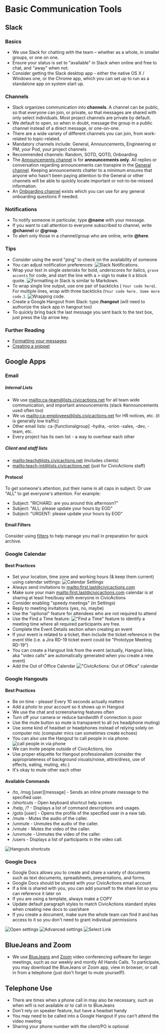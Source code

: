 # Basic Communication Tools

## <a name="slack"></a>Slack

### Basics

* We use Slack for chatting with the team – whether as a whole, in smaller groups, or one on one.
* Ensure your status is set to "available" in Slack when online and free to chat, and "away" when not.
* Consider getting the Slack desktop app - either the native OS X / Windows one, or the Chrome app, which you can set up to run as a standalone app on system start up.

### Channels

* Slack organizes communication into **channels**. A channel can be public, so that everyone can join, or private, so that messages are shared with only select individuals. Most project channels are private by default.
* We default to open, so when in doubt, message the group in a public channel instead of a direct message, or one-on-one.
* There are a wide variety of different channels you can join, from work-related to topic-related.
* Mandatory channels include: General, Announcements, Engineering or PM, your Pod, your project channels
* Recommended channels: Random, SOTD, QOTD, Onboarding
* The [Announcements channel](https://civicactions.slack.com/messages/announcements/details/) is for **announcements only**. All replies or conversation regarding announcements can transpire in the [General channel](https://civicactions.slack.com/messages/general/). Keeping announcements chatter to a minimum ensures that anyone who hasn't been paying attention to the General or other channels will be able to quickly locate important or not-to-be-missed information.
* An [Onboarding channel](https://civicactions.slack.com/messages/onboarding/) exists which you can use for any general onboarding questions if needed.

### Notifications

* To notify someone in particular, type **@name** with your message.
* If you want to call attention to everyone subscribed to channel, write **@channel** or **@group**.
* To alert only those in a channel/group who are online, write **@here**.

### Tips

* Consider using the word "ping" to check on the availability of someone
* You can adjust notification preferences:
  ![Slack Notifications](../../../images/slack-notifications.png).
* Wrap your text in single *asterisks* for bold, *underscores* for italics, `grave accents` for code, and start the line with a > sign to make it a block quote. ![Formatting in Slack](../../../images/slack-formatting.png "Slack Formatting") is similar to Markdown.
* To wrap single line output, use one pair of backticks ( `Your code here`). For multiple lines, wrap with three backticks (`Your code here. Some more code.`). ![Wrapping code](../../../images/backticks.png "Wrapping code").
* Create a Google Hangout from Slack: type **/hangout** (will need to authorize the slack app in hangout too)
* To quickly bring back the last message you sent back to the text box, just press the Up arrow key.

### Further Reading

* [Formatting your messages](https://slack.zendesk.com/hc/en-us/articles/202288908-Formatting-your-message)
* [Creating a snippet](https://slack.zendesk.com/hc/en-us/articles/204145658-Creating-a-Snippet)

## <a name="google-apps"></a>Google Apps

### <a name="gmail"></a>Email

##### Internal Lists

* We use <mailto:ca-team@lists.civicactions.net> for all team wide communication, and important announcements (slack #announcements used often too)
* We us <mailto:ca-employees@lists.civicactions.net> for HR notices, etc. (it is generally low traffic)
* Other email lists: ca-\[functionalgroup] -hydra, -orion -sales, -dev, -team, etc.
* Every project has its own list - a way to overhear each other

##### Client and staff lists

* <mailto:teach@lists.civicactions.net> (includes clients)
* <mailto:teach-int@lists.civicactions.net> (just for CivicActions staff)

#### Protocol

To get someone's attention, put their name in all caps in subject. Or use "ALL" to get everyone's attention. For example:

* Subject: "RICHARD: are you around this afternoon?"
* Subject: "ALL: please update your hours by EOD"
* Subject: "URGENT: please update your hours by EOD"

#### Email Filters

Consider using [filters](https://support.google.com/mail/answer/6579?hl=en) to help manage you mail in preparation for quick archive.

### <a name="google-calendar"></a>Google Calendar

#### Best Practices

* Set your location, time zone and working hours (& keep them current) using calendar settings: ![Calendar Settings](../../../images/CivicActions_Calendar_Settings.png "Calendar settings")
* Always send invitations to <mailto:first.last@civicactions.com>
* Make sure your main <mailto:first.last@civicactions.com> calendar is at sharing at least free/busy with everyone in CivicActions
* Consider enabling "speedy meetings" (in Settings)
* Reply to meeting invitations (yes, no, maybe)
* Use the "optional" feature for attendees who are not required to attend
* Use the Find a Time feature: !["Find a Time"](../../../images/CivicActions_Calendar_FindTime.png "Find a time") feature to identify a meeting time where all required participants are free.
* Complete the Event Details section when creating an event
* If your event is related to a ticket, then include the ticket reference in the event title (i.e. a Jira RD-19 ticket event could be "Prototype Meeting RD-19")
* You can create a Hangout link from the event (actually, Hangout links, aka "video calls" are automatically generated when you create a new event)
* Add the Out of Office Calendar !["CivicActions: Out of Office"](../../../images/ooo-cal1.png "Out of Office Calendar") calendar

### <a name="hangouts"></a>Google Hangouts

#### Best Practices

* Be on time - please! Every 10 seconds actually matters
* Add a photo to your account so it shows up in Hangout
* We use the chat and screensharing features often
* Turn off your camera or reduce bandwidth if connection is poor
* Use the mute button so mute is transparent to all (vs headphone muting)
* Use some kind of headset or headphones instead of relying solely on computer mic (computer mics can sometimes create echoes)
* You can also use the Hangout to call people in via phone: ![call people in via phone](../../../images/hangouts-phone.png "Call from hangouts")
* We can invite people outside of CivicActions, too
* Use proper etiquette for Hangout professionalism (consider the appropriateness of background visuals/noise, attire/dress, use of effects, eating, muting, etc.)
* It's okay to mute other each other

#### Available Commands

* /to, /msg \[user]\[message] - Sends an inline private message to the specified user.
* /shortcuts - Open keyboard shortcut help screen
* /help, /? - Displays a list of command descriptions and usages.
* /goto \[user] - Opens the profile of the specified user in a new tab.
* /mute - Mutes the audio of the caller.
* /unmute - Unmutes the audio of the caller.
* /vmute - Mutes the video of the caller.
* /unvmute - Unmutes the video of the caller.
* /users - Displays a list of participants in the video call.

![Hangouts shortcuts](../../../images/hangout-shortcuts.png "Hangouts shortcuts")

### <a name="google-docs"></a>Google Docs

* Google Docs allows you to create and share a variety of documents such as text documents, spreadsheets, presentations, and forms.
* Google Docs should be shared with your CivicActions email account
* If a link is shared with you, you can add yourself to the share list so you can reference it later on
* If you are using a template, always make a COPY
* Update default paragraph styles to match CivicActions standard styles when creating new docs to use/share
* If you create a document, make sure the whole team can find it and has access to it so you don't need to grant individual permissions

![Open settings](../../../images/sharing1.png "Open settings")
![Advanced settings](../../../images/sharing2.png "Advanced settings")
![Select Link](../../../images/sharing3.png "Select link")

## <a name="bluejeans-zoom"></a>BlueJeans and Zoom

* We use [BlueJeans](https://www.bluejeans.com/) and [Zoom](https://zoom.us/) video conferencing software for larger meetings, such as our weekly and montly All Hands Calls. To participate, you may download the BlueJeans or Zoom app, view in browser, or call in from a telephone (just don't forget to mute yourself!).

## <a name="telephone-use"></a>Telephone Use

* There are times when a phone call in may also be necessary, such as when wifi is not available or to call in to BlueJeans
* Don't rely on speaker feature, but have a headset handy
* You may need to be called into a Google Hangout if you can't attend the video meeting
* Sharing your phone number with the client/PO is optional
